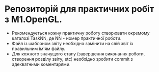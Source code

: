 # Репозиторій для практичних робіт з M1.OpenGL.
- Рекомендується кожну практичну роботу створювати окремому каталозі TaskNN, де NN - номер практичної роботи. 
- Файл із шаблоном звіту необхідно замінити на свій звіт із правильним ім'ям файлу. 
- Для кожного значущого етапу (завершення виконання роботи, створення розділу звіту, etc) необхідно зробити commit з адекватними коментарями.
